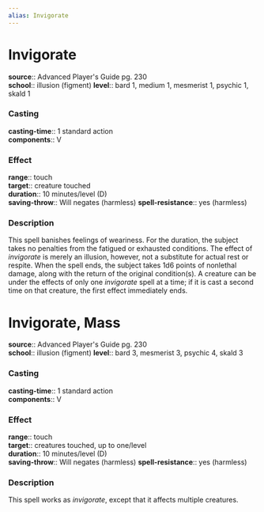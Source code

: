 ```yaml
---
alias: Invigorate
---
```


# Invigorate 

**source**:: Advanced Player's Guide pg. 230  
**school**:: illusion (figment)
**level**:: bard 1, medium 1, mesmerist 1, psychic 1, skald 1

### Casting 

**casting-time**:: 1 standard action  
**components**:: V

### Effect 

**range**:: touch  
**target**:: creature touched  
**duration**:: 10 minutes/level (D)  
**saving-throw**:: Will negates (harmless)
**spell-resistance**:: yes (harmless)

### Description 

This spell banishes feelings of weariness. For the duration, the subject takes no penalties from the fatigued or exhausted conditions. The effect of *invigorate* is merely an illusion, however, not a substitute for actual rest or respite. When the spell ends, the subject takes 1d6 points of nonlethal damage, along with the return of the original condition(s). A creature can be under the effects of only one *invigorate* spell at a time; if it is cast a second time on that creature, the first effect immediately ends.

# Invigorate, Mass 

**source**:: Advanced Player's Guide pg. 230  
**school**:: illusion (figment)
**level**:: bard 3, mesmerist 3, psychic 4, skald 3

### Casting 

**casting-time**:: 1 standard action  
**components**:: V

### Effect 

**range**:: touch  
**target**:: creatures touched, up to one/level  
**duration**:: 10 minutes/level (D)  
**saving-throw**:: Will negates (harmless)
**spell-resistance**:: yes (harmless)

### Description 

This spell works as *invigorate*, except that it affects multiple creatures.
